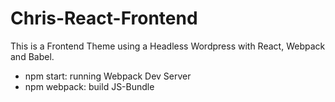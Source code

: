 # Chris-React-Frontend

This is a Frontend Theme using a Headless Wordpress with React, Webpack and Babel.
- npm start: running Webpack Dev Server
- npm webpack: build JS-Bundle 
